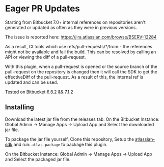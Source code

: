 # Eager PR Updates

Starting from Bitbucket 7.0+ internal references on repositories aren't generated or updated as often as they were in previous versions.

The issue is reported here: https://jira.atlassian.com/browse/BSERV-12284

As a result, CI tools which use refs/pull-requests/*/from - the references might not be available and fail the build. This can be resolved by calling an API
or viewing the diff of a pull-request.

With this plugin, when a pull-request is opened or the source branch of the pull-request on the repository is changed then it will call the SDK 
to get the effectiveDiff of the pull-request. As a result of this, the internal ref is updated and can be used.

Tested on Bitbucket 6.8.2 && 7.1.2

## Installing

Download the latest jar file from the releases tab. 
On the Bitbucket Instance: Global Admin -> Manage Apps -> Upload App and Select the downloaded jar file.

To package the jar file yourself, 
Clone this repository, Setup the [atlassian-sdk](https://developer.atlassian.com/server/framework/atlassian-sdk/set-up-the-atlassian-plugin-sdk-and-build-a-project/) and run:
`atlas-package` to package this plugin. 

On the Bitbucket Instance: Global Admin -> Manage Apps -> Upload App and Select the packaged jar file.
